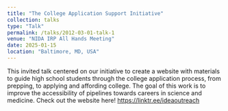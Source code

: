 ```yaml
---
title: "The College Application Support Initiative"
collection: talks
type: "Talk"
permalink: /talks/2012-03-01-talk-1
venue: "NIDA IRP All Hands Meeting"
date: 2025-01-15
location: "Baltimore, MD, USA"
---
```


This invited talk centered on our initiative to create a website with materials to guide high school students through the college application process, from prepping, to applying and affording college. The goal of this work is to improve the accessibility of pipelines towards careers in science and medicine. 
Check out the website here! https://linktr.ee/ideaoutreach

